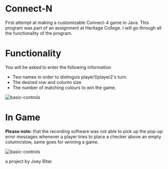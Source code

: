 # Connect-N
First attempt at making a customizable Connect-4 game in Java. This program was part of an assignment at Heritage College. I will go through all the functionality of the program.
<br>

# Functionality
You will be asked to enter the following information
<ul>
  <li>Two names in order to distinguis player1/player2's turn.</li>
  <li>The desired row and column size</li>
  <li>The number of matching colours to win the game.</li>
</ul>
<img src="https://media.giphy.com/media/iIMAtlkh48uPUsRqkW/giphy.gif" alt="basic-controls" style="max-width:100%;">

# In Game
<b>Please note:</b> that the recording software was not able to pick up the pop-up error messages whenever a player tries to place a checker above an empty column/slow, same goes for winning a game.

<img src="https://media.giphy.com/media/SSQrG33qWPJUHp6oBy/giphy.gif" alt="basic-controls" style="max-width:100%;">

a project by Joey Bitar.
